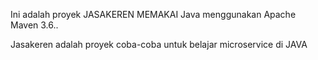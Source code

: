 Ini adalah proyek JASAKEREN MEMAKAI Java menggunakan Apache Maven 3.6.. 

Jasakeren adalah proyek coba-coba untuk belajar microservice di JAVA